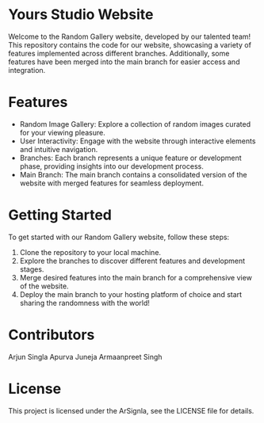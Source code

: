 # Yours Studio Website
Welcome to the Random Gallery website, developed by our talented team! This repository contains the code for our website, showcasing a variety of features implemented across different branches. Additionally, some features have been merged into the main branch for easier access and integration.

# Features
- Random Image Gallery: Explore a collection of random images curated for your viewing pleasure.
- User Interactivity: Engage with the website through interactive elements and intuitive navigation.
- Branches: Each branch represents a unique feature or development phase, providing insights into our development process.
- Main Branch: The main branch contains a consolidated version of the website with merged features for seamless deployment.
# Getting Started
To get started with our Random Gallery website, follow these steps:

1. Clone the repository to your local machine.
2. Explore the branches to discover different features and development stages.
3. Merge desired features into the main branch for a comprehensive view of the website.
4. Deploy the main branch to your hosting platform of choice and start sharing the randomness with the world!
# Contributors
Arjun Singla
Apurva Juneja
Armaanpreet Singh
# License
This project is licensed under the ArSignla, see the LICENSE file for details.
